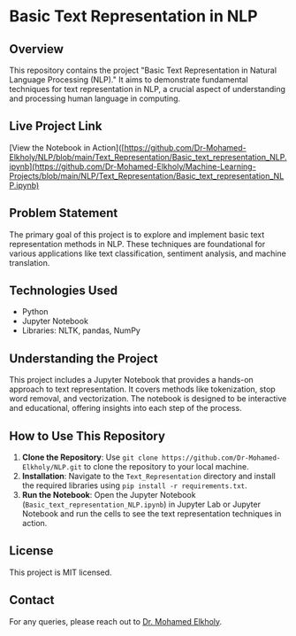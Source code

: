 
# Basic Text Representation in NLP

## Overview
This repository contains the project "Basic Text Representation in Natural Language Processing (NLP)." It aims to demonstrate fundamental techniques for text representation in NLP, a crucial aspect of understanding and processing human language in computing.

## Live Project Link
[View the Notebook in Action]([https://github.com/Dr-Mohamed-Elkholy/NLP/blob/main/Text_Representation/Basic_text_representation_NLP.ipynb](https://github.com/Dr-Mohamed-Elkholy/Machine-Learning-Projects/blob/main/NLP/Text_Representation/Basic_text_representation_NLP.ipynb)

## Problem Statement
The primary goal of this project is to explore and implement basic text representation methods in NLP. These techniques are foundational for various applications like text classification, sentiment analysis, and machine translation.

## Technologies Used
- Python
- Jupyter Notebook
- Libraries: NLTK, pandas, NumPy

## Understanding the Project
This project includes a Jupyter Notebook that provides a hands-on approach to text representation. It covers methods like tokenization, stop word removal, and vectorization. The notebook is designed to be interactive and educational, offering insights into each step of the process.

## How to Use This Repository
1. **Clone the Repository**: Use `git clone https://github.com/Dr-Mohamed-Elkholy/NLP.git` to clone the repository to your local machine.
2. **Installation**: Navigate to the `Text_Representation` directory and install the required libraries using `pip install -r requirements.txt`.
3. **Run the Notebook**: Open the Jupyter Notebook (`Basic_text_representation_NLP.ipynb`) in Jupyter Lab or Jupyter Notebook and run the cells to see the text representation techniques in action.

## License
This project is MIT licensed.

## Contact
For any queries, please reach out to [Dr. Mohamed Elkholy](mohamedkholyios@icloud.com).
